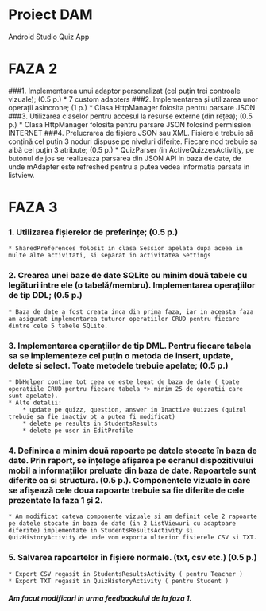 Proiect DAM
===========

Android Studio Quiz App

FAZA 2
======

###1. Implementarea unui adaptor personalizat (cel puțin trei controale vizuale); (0.5 p.)
	* 7 custom adapters
###2. Implementarea și utilizarea unor operații asincrone; (1 p.)
	* Clasa HttpManager folosita pentru parsare JSON
###3. Utilizarea claselor pentru accesul la resurse externe (din rețea); (0.5 p.)
	* Clasa HttpManager folosita pentru parsare JSON folosind permission INTERNET
###4. Prelucrarea de fișiere JSON sau XML. Fișierele trebuie să conțină cel puțin 3 noduri dispuse pe niveluri diferite. Fiecare nod trebuie sa aibă cel puțin 3 atribute; (0.5 p.)
	* QuizParser (in ActiveQuizzesActivitiy, pe butonul de jos se realizeaza parsarea din JSON API in baza de date, de unde mAdapter este refreshed pentru a putea vedea informatia parsata in listview.
	
FAZA 3
======

### 1. Utilizarea fișierelor de preferințe; (0.5 p.)
	* SharedPreferences folosit in clasa Session apelata dupa aceea in multe alte activitati, si separat in activitatea Settings    
### 2. Crearea unei baze de date SQLite cu minim două tabele cu legături intre ele (o tabelă/membru). Implementarea operațiilor de tip DDL; (0.5 p.)
    * Baza de date a fost creata inca din prima faza, iar in aceasta faza am asigurat implementarea tuturor operatiilor CRUD pentru fiecare dintre cele 5 tabele SQLite.
###  3. Implementarea operațiilor de tip DML. Pentru fiecare tabela sa se implementeze cel puțin o metoda de insert, update, delete si select. Toate metodele trebuie apelate; (0.5 p.)
	* DbHelper contine tot ceea ce este legat de baza de date ( toate operatiile CRUD pentru fiecare tabela *> minim 25 de operatii care sunt apelate).
	* Alte detalii:
		* update pe quizz, question, answer in Inactive Quizzes (quizul trebuie sa fie inactiv pt a putea fi modificat)
		* delete pe results in StudentsResults
		* delete pe user in EditProfile
###  4. Definirea a minim două rapoarte pe datele stocate în baza de date. Prin raport, se înțelege afișarea pe ecranul dispozitivului mobil a informațiilor preluate din baza de date. Rapoartele sunt diferite ca si structura. (0.5 p.). Componentele vizuale în care se afișează cele doua rapoarte trebuie sa fie diferite de cele prezentate la faza 1 și 2.
	* Am modificat cateva componente vizuale si am definit cele 2 rapoarte pe datele stocate in baza de date (in 2 ListViewuri cu adaptoare diferite) implementate in StudentsResultsActivity si QuizHistoryActivity de unde vom exporta ulterior fisierele CSV si TXT.
###  5. Salvarea rapoartelor în fișiere normale. (txt, csv etc.) (0.5 p.)
	* Export CSV regasit in StudentsResultsActivity ( pentru Teacher )
	* Export TXT regasit in QuizHistoryActivity ( pentru Student )

##### Am facut modificari in urma feedbackului de la faza 1.
